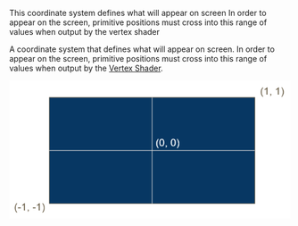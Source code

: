 
This coordinate system defines what will appear on screen
In order to appear on the screen, primitive positions must cross into this range of values when output by the vertex shader

A coordinate system that defines what will appear on screen.
In order to appear on the screen, primitive positions must cross into this range of values when output by the [Vertex Shader](Vertex%20Shader.md).

![ClipSpace](../Images/ClipSpace.png)